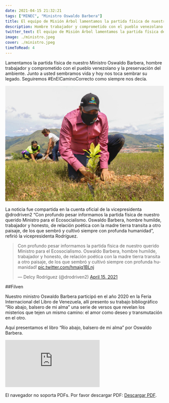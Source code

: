 ```yaml
---
date: 2021-04-15 21:32:21
tags: ["MINEC", "Ministro Oswaldo Barbera"]
title: El equipo de Misión Árbol lamentamos la partida física de nuestro Ministro Oswaldo Barbera
description: Hombre trabajador y comprometido con el pueblo venezolano y la preservación del ambiente.
twitter_text: El equipo de Misión Árbol lamentamos la partida física de nuestro Ministro Oswaldo Barbera
image: ./ministro.jpeg
cover: ./ministro.jpeg
timeToRead: 4
---
```


Lamentamos la partida física de nuestro Ministro Oswaldo Barbera, hombre trabajador y comprometido con el pueblo venezolano y la preservación del ambiente. Junto a usted sembramos vida y hoy nos toca sembrar su legado. Seguiremos #EnElCaminoCorrecto como siempre nos decía.

![Mision-Arbol](./ministro.jpeg)


La noticia fue compartida en la cuenta oficial de la vicepresidenta @drodriven2 “Con profundo pesar informamos la partida física de nuestro querido Ministro para el Ecosocialismo. Oswaldo Barbera, hombre humilde, trabajador y honesto, de relación poética con la madre tierra transita a otro paisaje, de los que sembró y cultivó siempre con profunda humanidad”, refirió la vicepresidenta Rodríguez.

<blockquote class="twitter-tweet"><p lang="es" dir="ltr">Con profundo pesar informamos la partida física de nuestro querido Ministro para el Ecosocialismo. Oswaldo Barbera, hombre humilde, trabajador y honesto, de relación poética con la madre tierra transita a otro paisaje, de los que sembró y cultivó siempre con profunda humanidad! <a href="https://t.co/hmajq1BLnj">pic.twitter.com/hmajq1BLnj</a></p>&mdash; Delcy Rodríguez (@drodriven2) <a href="https://twitter.com/drodriven2/status/1382818968860246016?ref_src=twsrc%5Etfw">April 15, 2021</a></blockquote> <script async src="https://platform.twitter.com/widgets.js" charset="utf-8"></script>


##Filven

Nuestro ministro Oswaldo Barbera participó en el año 2020 en la Feria Internacional del Libro de Venezuela, allí presento su trabajo bibliográfico “Río abajo, balsero de mi alma” una serie de versos que revelan los misterios que tejen un mismo camino: el amor como deseo y transmutación en el otro.

Aquí presentamos el libro “Río abajo, balsero de mi alma” por Oswaldo Barbera.

<object data="https://ultimasnoticias.com.ve/wp-content/uploads/2021/04/Ri%CC%81o-abajo-balsero.pdf" type="application/pdf" width="700px" height="700px">
    <embed src="https://ultimasnoticias.com.ve/wp-content/uploads/2021/04/ri%cc%81o-abajo-balsero.pdf">
        <p>El navegador no soporta PDFs. Por favor descargar PDF: <a href="https://ultimasnoticias.com.ve/wp-content/uploads/2021/04/Ri%CC%81o-abajo-balsero.pdf">Descargar PDF</a>.</p>
    </embed>
</object>

